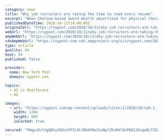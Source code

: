 ```yaml
---
category: news
title: "Why job recruiters are taking the time to read every resume"
excerpt: "When Chelsea-based Sword Health advertised for physical therapists a few months ago, the company was deluged with resumes. “We got over 100 in 24 hours,” said Tak Nguyen, chief people officer at"
publishedDateTime: 2020-10-11T14:40:00Z
originalUrl: "https://nypost.com/2020/10/11/why-job-recruiters-are-taking-the-time-to-read-every-resume/"
webUrl: "https://nypost.com/2020/10/11/why-job-recruiters-are-taking-the-time-to-read-every-resume/"
ampWebUrl: "https://nypost.com/2020/10/11/why-job-recruiters-are-taking-the-time-to-read-every-resume/amp/"
cdnAmpWebUrl: "https://nypost-com.cdn.ampproject.org/c/s/nypost.com/2020/10/11/why-job-recruiters-are-taking-the-time-to-read-every-resume/amp/"
type: article
quality: 44
heat: 44
published: false

provider:
  name: New York Post
  domain: nypost.com

topics:
  - AI in Healthcare
  - AI

images:
  - url: "https://nypost.com/wp-content/uploads/sites/2/2020/10/tak-1.jpg?quality=90&strip=all&w=1200"
    width: 1200
    height: 800
    isCached: true

secured: "FWqyvD/ttgQDkyYEAvtFPIL9LfBbdFBoSCwNptZDvR4lOnPQO1JDcqwKLTZZd1KCsCdO93n2DxP+Hgb3RFsuB9gs5g4/X07EBdre27fLz0l49bscsxZs0AzMYetJ1lqJzwSMdyaVnTVIcMG1xswTK9Uor/u0FiN3cXgb3N/OxDAdeYarvLxlzGT5sE9QGwGMPLP1HMPWK8weEnXZbqeV64E3YFjb77VgQESgsQhxlvGjsCL8h4v/NLbJwFNrBF34p7ZLw4UYsI05OUKU3k7WGyo3dza05sRVPX3tNoSoIf1yXHwytj5r972F16zPY+cHlW7wftvajV2byfLyGi0NiB26mvSjrETzvVIEifnjrQg=;UiH7WX6h9fAuc7IV5hxYgQ=="
---
```


